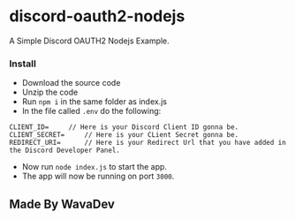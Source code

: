 # discord-oauth2-nodejs
A Simple Discord OAUTH2 Nodejs Example.

### Install
- Download the source code
- Unzip the code
- Run `npm i` in the same folder as index.js
- In the file called `.env` do the following: 
```
CLIENT_ID=     // Here is your Discord Client ID gonna be.
CLIENT_SECRET=     // Here is your CLient Secret gonna be.
REDIRECT_URI=      // Here is your Redirect Url that you have added in the Discord Developer Panel.
```
- Now run `node index.js` to start the app.
- The app will now be running on port `3000`.

## Made By WavaDev
